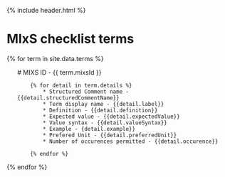 {% include header.html %}

# MIxS checklist terms

{% for term in site.data.terms %}

<ul>
# MIXS ID - {{ term.mixsId }}
	
        {% for detail in term.details %}
			* Structured Comment name - {{detail.structuredCommentName}}
			* Term display name - {{detail.label}}
			* Definition - {{detail.definition}}
			* Expected value - {{detail.expectedValue}}
			* Value syntax - {{detail.valueSyntax}}
			* Example - {detail.example}}
			* Prefered Unit - {{detail.preferredUnit}}
			* Number of occurences permitted - {{detail.occurence}}
			
		{% endfor %}
</ul>		
{% endfor %}

